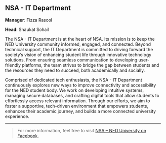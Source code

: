 
## NSA - IT Department
**Manager**: Fizza Rasool

**Head**: Shaukat Sohail

The NSA - IT Department is at the heart of NSA. Its mission is to keep the NED University community informed, engaged, and connected. Beyond technical support, the IT Department is committed to driving forward the society’s vision of enhancing student life through innovative technology solutions. From ensuring seamless communication to developing user-friendly platforms, the team strives to bridge the gap between students and the resources they need to succeed, both academically and socially.

Comprised of dedicated tech enthusiasts, the NSA - IT Department continuously explores new ways to improve connectivity and accessibility for the NED student body. We work on developing intuitive systems, managing secure databases, and crafting digital tools that allow students to effortlessly access relevant information. Through our efforts, we aim to foster a supportive, tech-driven environment that empowers students, enhances their academic journey, and builds a more connected university experience.

---

> For more information, feel free to visit [NSA – NED University on Facebook](https://www.facebook.com/NSANEDUniversity/).
